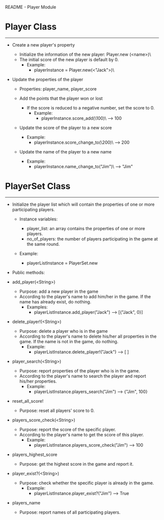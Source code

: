 README - Player Module

# Player Class

---

- Create a new player's property  

  - Initialize the information of the new player: Player.new (\<name>)\
  - The initial score of the new player is default by 0.
    + Example:
      + playerInstance = Player.new(\<"Jack">)\


- Update the properties of the player

  + Properties: player_name, player_score
  
  + Add the points that the player won or lost
    + If the score is reduced to a negative number, set the score to 0.
      + Example:
        + playerInstance.score_add(\100)\ --> 100
  
  + Update the score of the player to a new score
    + Example:
      + playerInstance.score_change_to(\200)\ --> 200
  
  + Update the name of the player to a new name
      + Example:
          + playerInstance.name_change_to(\"Jim")\ --> "Jim"
          
# PlayerSet Class

---

- Initialize the player list which will contain the properties of one or more participating players.
  + Instance variables: 
    + player_list: an array contains the properties of one or more players.
    + no_of_players: the number of players participating in the game at the same round.

  + Example:
    + playerListInstance = PlayerSet.new


- Public methods:

- add_player(\<String>\) 
  + Purpose: add a new player in the game
  + According to the player's name to add him/her in the game. If the name has already exist, do nothing.
    + Examples:
      + playerListInstance.add_player("Jack") --> [\{\"Jack"\, 0}\]

- delete_player!(\<String>\)
  + Purpose: delete a player who is in the game
  + According to the player's name to delete his/her all properties in the game. If the name is not in the game, do nothing.
    + Example:
      + playerListInstance.delete_player!(\"Jack"\) --> [ \]

- player_search(\<String>\)
  + Purpose: report properties of the player who is in the game.
  + According to the player's name to search the player and report his/her properties.
    + Example:
      + playerListInstance.players_search(\"Jim"\) --> \{\"Jim"\, 100}

- reset_all_score!
  + Purpose: reset all players' score to 0.

- players_score_check(\<String>\)
  + Purpose: report the score of the specific player.
  + According to the player's name to get the score of this player.
    + Example:
      + playerListInstance.players_score_check(\"Jim"\) --> 100

- players_highest_score
  + Purpose: get the highest score in the game and report it.

- player_exist?(\<String>\)
  + Purpose: check whether the specific player is already in the game.
    + Example:
      + playerListInstance.player_exist?(\"Jim"\) --> True

- players_name
  + Purpose: report names of all participating players. 

